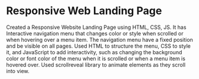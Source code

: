 # Responsive Web Landing Page
Created a Responsive Website Landing Page using HTML, CSS, JS. 
It has Interactive navigation menu that changes color or style when scrolled or when hovering over a menu item. The navigation menu have a fixed position and be visible on all pages.
Used HTML to structure the menu, CSS to style it, and JavaScript to add interactivity, such as changing the background color or font color of the menu when it is scrolled or when a menu item is hovered over.
Used scrollreveal library to animate elements as they scroll into view.
